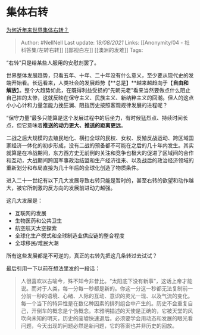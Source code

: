 # 集体右转
[为何近年来世界集体右转？](https://www.zhihu.com/question/48941008/answer/1294174946)


> Author: #NellNell 
Last update: *19/08/2021* 
Links: [[Anonymity/04 - 社科答集/左转右转]] [[鄙视白左]] [[澳洲的发难]]
Tags:  

  

“右转”只是给某些人服用的安慰剂罢了。

世界整体发展趋势，只看五年、十年、二十年没有什么意义，至少要从现代史的发端开始看。长远看来，人类社会的发展趋势【**总是】**越来越趋向于【**自由和解放**】。整个大趋势如此，在既得利益受损的“先朝元老”看来当然要做点什么阻止自己摔的太惨，这就反映在保守主义、民族主义、新纳粹主义的回潮。但人的这点小小心计和力量怎能力挽狂澜、阻挡历史按照客观规律发展的进程呢？

“保守力量”最多只能算是这个发展过程中的后坐力，有时候猛烈点、持续时间长点，但它意味着**推送的动力更大、推送的距离更远**。

二战之后大规模的去殖民地化、横扫全球的民权、女权、反殖反战运动、跨区域国家经济一体化的初步形成，没有二战的预备都不可能在之后的几十年内发生。其实就算是在冷战期间，东方西方史无前例的关注和竞争也极大的促进了区域间的合作和互动，大战期间跨国军事政治结盟和生产经济往来、以及战后的政治经济领域的重新划分和布局直接为几十年后的全球化创造了物质条件。

进入二十一世纪有以下几大发展导致右转只能是暂时的，甚至右转的欲望和动作越大，被它所刺激的反方向的发展前进动力越强。

这几大发展是：

-   互联网的发展
-   生物医药和公共卫生
-   航空航天太空探索
-   全球化生产模式和全球制造业供应链的整合程度
-   全球移民/难民大潮

所有这些发展都是不可逆的，真正的右转先把这几条转过去试试？

最后引用一下以前在想法里发的一段话：

> 人很喜欢以古喻今，殊不知今非昔比。“太阳底下没有新事”，这话上帝才能说。而对于人类，每一分每一秒都是新的。你这一分这一秒都无法复制前一分前一秒的语境、心绪、人际的互动、意识的灵光一现、以及气流的变化。每一个当下的特异性是在数亿种因素的排列组合中产生的。历史不会重复自己，开倒车的概念是个伪概念。本雅明描述的天使是正确的，它被天堂的风吹向未知的明天，历史的废墟快速退后。必须要学会用动态和发展的眼光看问题，今天出现的问题必然是新问题，它的答案也并非历史的回放。